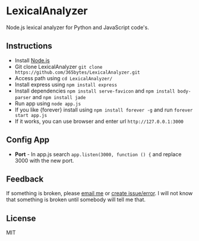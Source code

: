 
# LexicalAnalyzer #
Node.js lexical analyzer for Python and JavaScript code's.

## Instructions ##
- Install [Node.js](https://nodejs.org/)
- Git clone LexicalAnalyzer `git clone https://github.com/365bytes/LexicalAnalyzer.git`
- Access path using `cd LexicalAnalyzer/`
- Install express using `npm install express`
- Install dependencies `npm install serve-favicon` and `npm install body-parser` and `npm install jade`
- Run app using `node app.js`
- If you like {forever} install using  `npm install forever -g` and run  `forever start app.js`
- If it works, you can use browser and enter url `http://127.0.0.1:3000`

## Config App ##
- **Port** - In app.js search `app.listen(3000, function () {` and replace 3000 with the new port.

## Feedback ##
If something is broken, please [email me](mailto:devpy@365bytes.com) or [create issue/error](https://github.com/365bytes/LexicalAnalyzer/issues/new). I will not know that something is broken until somebody will tell me that.

## License ##
MIT
